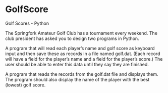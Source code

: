 # GolfScore
Golf Scores -  Python

The Springfork Amateur Golf Club has a tournament every weekend. The club president has asked you to design two programs in Python.

A program that will read each player’s name and golf score as keyboard input and then save these as records in a file named golf.dat. (Each record will have a field for the player’s name and a field for the player’s score.)  The user should be able to enter this data until they say they are finished.

A program that reads the records from the golf.dat file and displays them.  The program should also display the name of the player with the best (lowest) golf score.
